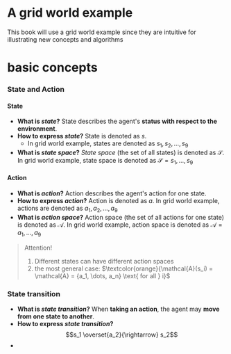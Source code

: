 # A grid world example

This book will use a grid world example since they are intuitive for illustrating new concepts and algorithms

# basic concepts

### State and Action
#### State
- **What is *state*?** State describes the agent's **status with respect to the environment**.
- **How to express *state*?** State is denoted as $s$. 
	- In grid world example, states are denoted as $s_1, s_2, \dots, s_9$
- **What is *state space*?** *State space* (the set of all states) is denoted as $\mathcal{S}$. In grid world example, state space is denoted as $\mathcal{S} = {s_1, \dots, s_9}$
#### Action
- **What is *action*?** Action describes the agent's action for one state.
- **How to express *action*?** Action is denoted as $a$. In grid world example, actions are denoted as $a_1, a_2, \dots, a_9$
- **What is *action space*?** Action space (the set of all actions for one state) is denoted as $\mathcal{A}$. In grid world example, action space is denoted as $\mathcal{A} = {a_1, \dots, a_9}$

> Attention!
> 1. Different states can have different action spaces
> 2. the most general case: $\textcolor{orange}{\mathcal{A}(s_i) = \mathcal{A} = {a_1, \dots, a_n} \text{ for all } i}$ 

### State transition
- **What is *state transition*?** When **taking an action**, the agent may **move from one state to another**.
- **How to express *state transition*?**  
$$s_1 \overset{a_2}{\rightarrow} s_2$$
- 
